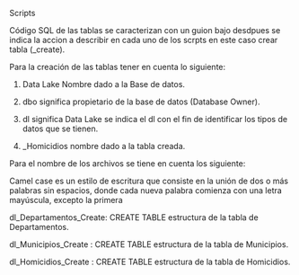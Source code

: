 Scripts

Código SQL de las tablas se caracterizan con un guion bajo desdpues se indica la accion a describir en cada uno de los scrpts en este caso crear tabla (_create).

Para la creación de las tablas tener en cuenta lo siguiente:

1. Data Lake Nombre dado a la Base de datos.

2. dbo significa propietario de la base de datos (Database Owner).

3. dl significa Data Lake se indica el dl con el fin de identificar los tipos de datos que se tienen.

4. _Homicidios  nombre dado a la tabla creada.

Para el nombre de los archivos se tiene en cuenta los siguiente:

Camel case es un estilo de escritura que consiste en la unión de dos o más palabras sin espacios, donde cada nueva palabra comienza con una letra mayúscula, excepto la primera

dl_Departamentos_Create: CREATE TABLE estructura de la tabla de Departamentos. 

dl_Municipios_Create : CREATE TABLE estructura de la tabla de Municipios. 

dl_Homicidios_Create : CREATE TABLE estructura de la tabla de Homicidios. 
